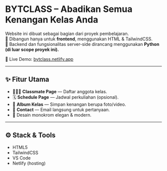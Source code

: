 #  BYTCLASS – Abadikan Semua Kenangan Kelas Anda

Website ini dibuat sebagai bagian dari proyek pembelajaran.  
📌 Dibangun hanya untuk **frontend**, menggunakan HTML & TailwindCSS.  
🧠 Backend dan fungsionalitas server-side dirancang menggunakan **Python (di luar scope proyek ini).**

🔗 Live Demo: [bytclass.netlify.app](https://bytclass.netlify.app/)

---

## ✨ Fitur Utama

- 🧑‍🤝‍🧑 **Classmate Page** — Daftar anggota kelas.
- 🗓️ **Schedule Page** — Jadwal perkuliahan (opsional).
- 📸 **Album Kelas** — Simpan kenangan berupa foto/video.
- 📧 **Contact** — Email langsung untuk pertanyaan.
- 🎨 Desain monokrom elegan & modern.

---

## ⚙️ Stack & Tools

- HTML5
- TailwindCSS
- VS Code
- Netlify (hosting)
